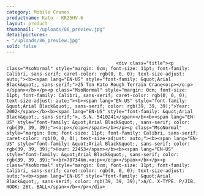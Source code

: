 ```yaml
---
category: Mobile Cranes
productname: Kato - KR25HV-6
layout: product
thumbnail: "/uploads/86_preview.jpg"
detailpictures:
- "/uploads/86_preview.jpg"
sold: false
---
```


                                            <div class="title"><p class="MsoNormal" style="margin: 0cm; font-size: 11pt; font-family: Calibri, sans-serif; caret-color: rgb(0, 0, 0); text-size-adjust: auto;"><b><span lang="EN-US" style="font-family: &quot;Arial Black&quot;, sans-serif;">25 Ton Kato Rough Terrain Crane<o:p></o:p></span></b></p><p class="MsoNormal" style="margin: 0cm; font-size: 11pt; font-family: Calibri, sans-serif; caret-color: rgb(0, 0, 0); text-size-adjust: auto;"><b><span lang="EN-US" style="font-family: &quot;Arial Black&quot;, sans-serif; color: rgb(39, 39, 39);">Year: 2002</span></b><b><span lang="EN-US" style="font-family: &quot;Arial Black&quot;, sans-serif;">, S.N. 5410241</span></b><b><span lang="EN-US" style="font-family: &quot;Arial Black&quot;, sans-serif; color: rgb(39, 39, 39);"><o:p></o:p></span></b></p><p class="MsoNormal" style="margin: 0cm; font-size: 11pt; font-family: Calibri, sans-serif; caret-color: rgb(0, 0, 0); text-size-adjust: auto;"><b><span lang="EN-US" style="font-family: &quot;Arial Black&quot;, sans-serif; color: rgb(39, 39, 39);">Hour: 22453</span></b><b><span lang="EN-US" style="font-family: &quot;Arial Black&quot;, sans-serif; color: rgb(39, 39, 39);"><br>70734km.<o:p></o:p></span></b></p><p class="MsoNormal" style="margin: 0cm; font-size: 11pt; font-family: Calibri, sans-serif; caret-color: rgb(0, 0, 0); text-size-adjust: auto;"><b><span lang="EN-US" style="font-family: &quot;Arial Black&quot;, sans-serif; color: rgb(39, 39, 39);">A/C. X-TYPE. P/JIB. HOOK: 26t. BALL</span></b></p></div>

